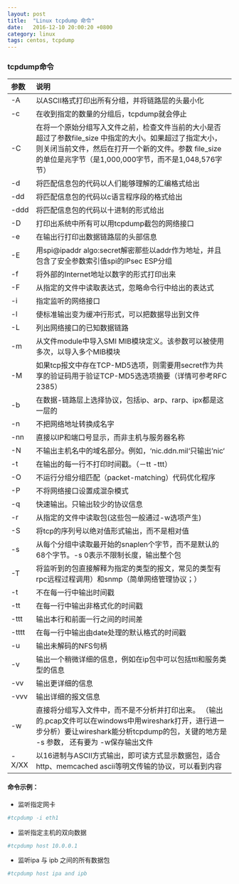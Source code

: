 ```yaml
---
layout: post
title:  "Linux tcpdump 命令"
date:   2016-12-10 20:00:20 +0800
category: linux
tags: centos, tcpdump
---
```


### tcpdump命令

| 参数 | 说明 |
|:--   |:--   |
|-A    | 以ASCII格式打印出所有分组，并将链路层的头最小化 |
|-c    | 在收到指定的数量的分组后，tcpdump就会停止 |
|-C    | 在将一个原始分组写入文件之前，检查文件当前的大小是否超过了参数file_size 中指定的大小。如果超过了指定大小，则关闭当前文件，然后在打开一个新的文件。参数 file_size 的单位是兆字节（是1,000,000字节，而不是1,048,576字节）|
|-d    | 将匹配信息包的代码以人们能够理解的汇编格式给出|
|-dd   | 将匹配信息包的代码以c语言程序段的格式给出|
|-ddd  | 将匹配信息包的代码以十进制的形式给出|
|-D    | 打印出系统中所有可以用tcpdump截包的网络接口|
|-e    | 在输出行打印出数据链路层的头部信息 |
|-E    | 用spi@ipaddr algo:secret解密那些以addr作为地址，并且包含了安全参数索引值spi的IPsec ESP分组|
|-f    | 将外部的Internet地址以数字的形式打印出来 |
|-F    | 从指定的文件中读取表达式，忽略命令行中给出的表达式 |
|-i    | 指定监听的网络接口 |
|-l    | 使标准输出变为缓冲行形式，可以把数据导出到文件 |
|-L    | 列出网络接口的已知数据链路 |
|-m    | 从文件module中导入SMI MIB模块定义。该参数可以被使用多次，以导入多个MIB模块 |
|-M    | 如果tcp报文中存在TCP-MD5选项，则需要用secret作为共享的验证码用于验证TCP-MD5选选项摘要（详情可参考RFC 2385）|
|-b    | 在数据-链路层上选择协议，包括ip、arp、rarp、ipx都是这一层的|
|-n    | 不把网络地址转换成名字 |
|-nn   | 直接以IP和端口号显示，而非主机与服务器名称 |
|-N    | 不输出主机名中的域名部分。例如，‘nic.ddn.mil‘只输出’nic‘ |
|-t    | 在输出的每一行不打印时间戳。（－tt   -ttt） |
|-O    | 不运行分组分组匹配（packet-matching）代码优化程序 |
|-P    | 不将网络接口设置成混杂模式 |
|-q    | 快速输出。只输出较少的协议信息 |
|-r    | 从指定的文件中读取包(这些包一般通过-w选项产生) |
|-S    | 将tcp的序列号以绝对值形式输出，而不是相对值 |
|-s    | 从每个分组中读取最开始的snaplen个字节，而不是默认的68个字节。-s 0表示不限制长度，输出整个包 |
|-T    | 将监听到的包直接解释为指定的类型的报文，常见的类型有rpc远程过程调用）和snmp（简单网络管理协议；）|
|-t    | 不在每一行中输出时间戳 |
|-tt   | 在每一行中输出非格式化的时间戳 |
|-ttt  | 输出本行和前面一行之间的时间差 |
|-tttt | 在每一行中输出由date处理的默认格式的时间戳 |
|-u    | 输出未解码的NFS句柄 |
|-v    | 输出一个稍微详细的信息，例如在ip包中可以包括ttl和服务类型的信息 |
|-vv   | 输出更详细的信息 |
|-vvv  | 输出详细的报文信息 |
|-w    | 直接将分组写入文件中，而不是不分析并打印出来。 （输出的.pcap文件可以在windows中用wireshark打开，进行进一步分析）要让wireshark能分析tcpdump的包，关键的地方是 -s 参数， 还有要为 -w保存输出文件 |
| -X/XX | 以16进制与ASCII方式输出，即可读方式显示数据包，适合http、memcached ascii等明文传输的协议，可以看到内容 |

#### 命令示例：
- 监听指定网卡
```sh
#tcpdump -i eth1
```
- 监听指定主机的双向数据
```sh
#tcpdump host 10.0.0.1
```

- 监听ipa 与 ipb 之间的所有数据包
```sh
#tcpdump host ipa and ipb
```